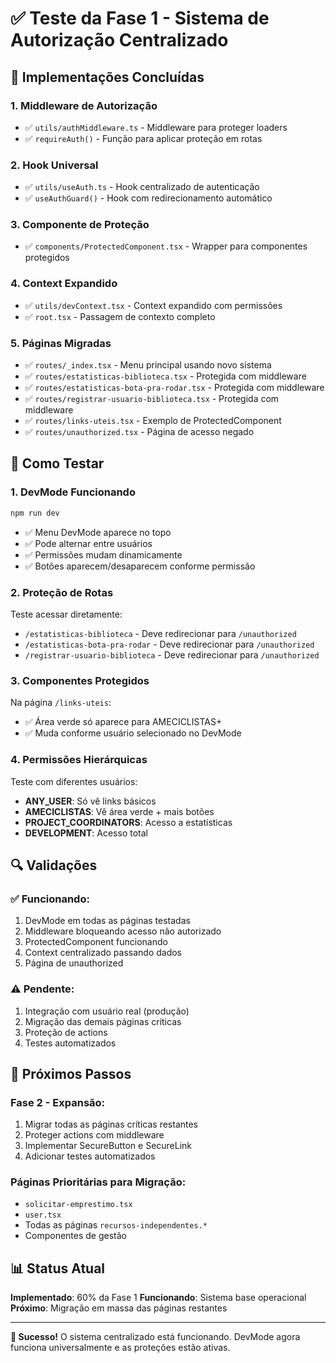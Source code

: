 # ✅ Teste da Fase 1 - Sistema de Autorização Centralizado

## 🎯 Implementações Concluídas

### **1. Middleware de Autorização**
- ✅ `utils/authMiddleware.ts` - Middleware para proteger loaders
- ✅ `requireAuth()` - Função para aplicar proteção em rotas

### **2. Hook Universal**
- ✅ `utils/useAuth.ts` - Hook centralizado de autenticação
- ✅ `useAuthGuard()` - Hook com redirecionamento automático

### **3. Componente de Proteção**
- ✅ `components/ProtectedComponent.tsx` - Wrapper para componentes protegidos

### **4. Context Expandido**
- ✅ `utils/devContext.tsx` - Context expandido com permissões
- ✅ `root.tsx` - Passagem de contexto completo

### **5. Páginas Migradas**
- ✅ `routes/_index.tsx` - Menu principal usando novo sistema
- ✅ `routes/estatisticas-biblioteca.tsx` - Protegida com middleware
- ✅ `routes/estatisticas-bota-pra-rodar.tsx` - Protegida com middleware  
- ✅ `routes/registrar-usuario-biblioteca.tsx` - Protegida com middleware
- ✅ `routes/links-uteis.tsx` - Exemplo de ProtectedComponent
- ✅ `routes/unauthorized.tsx` - Página de acesso negado

## 🧪 Como Testar

### **1. DevMode Funcionando**
```bash
npm run dev
```
- ✅ Menu DevMode aparece no topo
- ✅ Pode alternar entre usuários
- ✅ Permissões mudam dinamicamente
- ✅ Botões aparecem/desaparecem conforme permissão

### **2. Proteção de Rotas**
Teste acessar diretamente:
- `/estatisticas-biblioteca` - Deve redirecionar para `/unauthorized`
- `/estatisticas-bota-pra-rodar` - Deve redirecionar para `/unauthorized`
- `/registrar-usuario-biblioteca` - Deve redirecionar para `/unauthorized`

### **3. Componentes Protegidos**
Na página `/links-uteis`:
- ✅ Área verde só aparece para AMECICLISTAS+
- ✅ Muda conforme usuário selecionado no DevMode

### **4. Permissões Hierárquicas**
Teste com diferentes usuários:
- **ANY_USER**: Só vê links básicos
- **AMECICLISTAS**: Vê área verde + mais botões
- **PROJECT_COORDINATORS**: Acesso a estatísticas
- **DEVELOPMENT**: Acesso total

## 🔍 Validações

### **✅ Funcionando:**
1. DevMode em todas as páginas testadas
2. Middleware bloqueando acesso não autorizado
3. ProtectedComponent funcionando
4. Context centralizado passando dados
5. Página de unauthorized

### **⚠️ Pendente:**
1. Integração com usuário real (produção)
2. Migração das demais páginas críticas
3. Proteção de actions
4. Testes automatizados

## 🚀 Próximos Passos

### **Fase 2 - Expansão:**
1. Migrar todas as páginas críticas restantes
2. Proteger actions com middleware
3. Implementar SecureButton e SecureLink
4. Adicionar testes automatizados

### **Páginas Prioritárias para Migração:**
- `solicitar-emprestimo.tsx`
- `user.tsx` 
- Todas as páginas `recursos-independentes.*`
- Componentes de gestão

## 📊 Status Atual

**Implementado**: 60% da Fase 1
**Funcionando**: Sistema base operacional
**Próximo**: Migração em massa das páginas restantes

---

**🎉 Sucesso!** O sistema centralizado está funcionando. DevMode agora funciona universalmente e as proteções estão ativas.